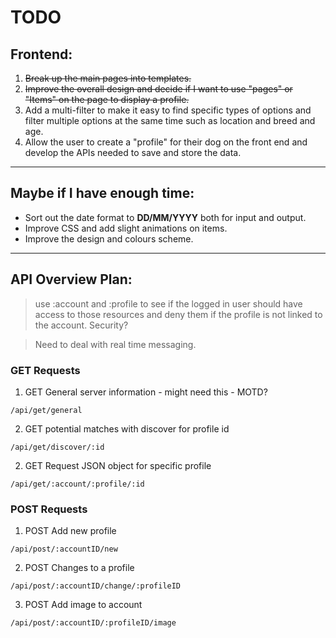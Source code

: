 # TODO

## Frontend:

1. ~~Break up the main pages into templates.~~
2. ~~Improve the overall design and decide if I want to use "pages" or "Items" on the page to display a profile.~~
3. Add a multi-filter to make it easy to find specific types of options and filter multiple options at the same time such as location and breed and age.
4. Allow the user to create a "profile" for their dog on the front end and develop the APIs needed to save and store the data.

---

## Maybe if I have enough time:

- Sort out the date format to **DD/MM/YYYY** both for input and output.
- Improve CSS and add slight animations on items.
- Improve the design and colours scheme.

---

## API Overview Plan:

> use :account and :profile to see if the logged in user should have access to those resources and deny them if the profile is not linked to the account. Security?

> Need to deal with real time messaging.

### **GET Requests**

1. GET General server information - might need this - MOTD?

```
/api/get/general
```

2. GET potential matches with discover for profile id

```
/api/get/discover/:id
```

2. GET Request JSON object for specific profile

```
/api/get/:account/:profile/:id
```

### **POST Requests**

1. POST Add new profile

```
/api/post/:accountID/new
```

2. POST Changes to a profile

```
/api/post/:accountID/change/:profileID
```

3. POST Add image to account

```
/api/post/:accountID/:profileID/image
```
